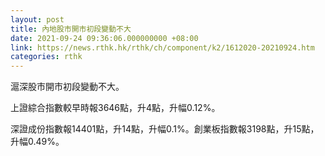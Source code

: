 ```yaml
---
layout: post
title: 內地股市開市初段變動不大
date: 2021-09-24 09:36:06.000000000 +08:00
link: https://news.rthk.hk/rthk/ch/component/k2/1612020-20210924.htm
categories: rthk
---
```


滬深股市開市初段變動不大。

上證綜合指數較早時報3646點，升4點，升幅0.12%。

深證成份指數報14401點，升14點，升幅0.1%。創業板指數報3198點，升15點，升幅0.49%。
